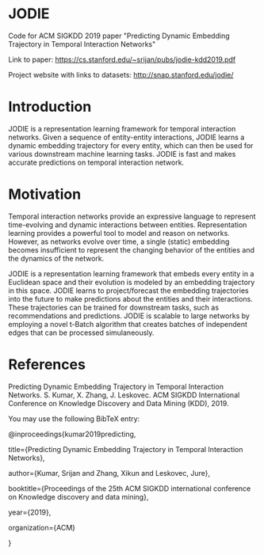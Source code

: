 # JODIE
Code for ACM SIGKDD 2019 paper "Predicting Dynamic Embedding Trajectory in Temporal Interaction Networks"

Link to paper: https://cs.stanford.edu/~srijan/pubs/jodie-kdd2019.pdf

Project website with links to datasets: http://snap.stanford.edu/jodie/


# Introduction
JODIE is a representation learning framework for temporal interaction networks. Given a sequence of entity-entity interactions, JODIE learns a dynamic embedding trajectory for every entity, which can then be used for various downstream machine learning tasks. JODIE is fast and makes accurate predictions on temporal interaction network.

# Motivation 
Temporal interaction networks provide an expressive language to represent time-evolving and dynamic interactions between entities. Representation learning provides a powerful tool to model and reason on networks. However, as networks evolve over time, a single (static) embedding becomes insufficient to represent the changing behavior of the entities and the dynamics of the network.

JODIE is a representation learning framework that embeds every entity in a Euclidean space and their evolution is modeled by an embedding trajectory in this space. JODIE learns to project/forecast the embedding trajectories into the future to make predictions about the entities and their interactions. These trajectories can be trained for downstream tasks, such as recommendations and predictions. JODIE is scalable to large networks by employing a novel t-Batch algorithm that creates batches of independent edges that can be processed simulaneously.

# References 
Predicting Dynamic Embedding Trajectory in Temporal Interaction Networks. S. Kumar, X. Zhang, J. Leskovec. ACM SIGKDD International Conference on Knowledge Discovery and Data Mining (KDD), 2019. 

You may use the following BibTeX entry:

@inproceedings{kumar2019predicting,

title={Predicting Dynamic Embedding Trajectory in Temporal Interaction Networks},

author={Kumar, Srijan and Zhang, Xikun and Leskovec, Jure},

booktitle={Proceedings of the 25th ACM SIGKDD international conference on Knowledge discovery and data mining},

year={2019},

organization={ACM}

}
